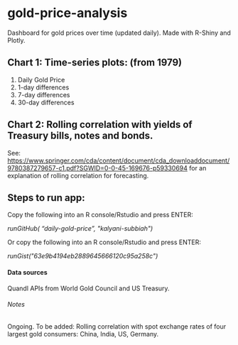 # gold-price-analysis

Dashboard for gold prices over time (updated daily). Made with R-Shiny and Plotly.

## Chart 1: Time-series plots: (from 1979)
1) Daily Gold Price
2) 1-day differences
3) 7-day differences
4) 30-day differences

## Chart 2: Rolling correlation with yields of Treasury bills, notes and bonds. 
See: https://www.springer.com/cda/content/document/cda_downloaddocument/9780387279657-c1.pdf?SGWID=0-0-45-169676-p59330694 for an explanation of rolling correlation for forecasting.

## Steps to run app:

Copy the following into an R console/Rstudio and press ENTER:

*runGitHub( “daily-gold-price”, "kalyani-subbiah")*

Or copy the following into an R console/Rstudio and press ENTER:

*runGist("63e9b4194eb2889645666120c95a258c")*

#### Data sources
Quandl APIs from World Gold Council and US Treasury. 

###### Notes
Ongoing. 
To be added:
Rolling correlation with spot exchange rates of four largest gold consumers: China, India, US, Germany.
